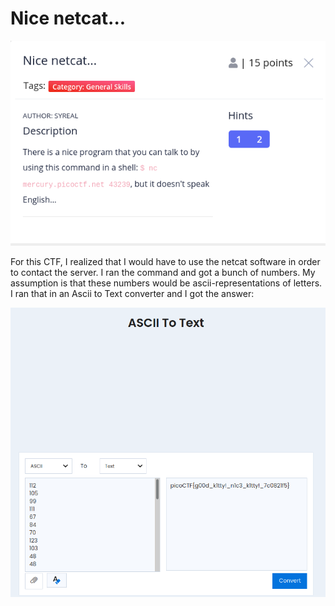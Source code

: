 # Nice netcat...

![](../../.gitbook/assets/image%20%2867%29.png)

For this CTF, I realized that I would have to use the netcat software in order to contact the server. I ran the command and got a bunch of numbers. My assumption is that these numbers would be ascii-representations of letters. I ran that in an Ascii to Text converter and I got the answer:

![](../../.gitbook/assets/image%20%2872%29.png)

